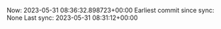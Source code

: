 Now: 2023-05-31 08:36:32.898723+00:00 Earliest commit since sync: None Last sync: 2023-05-31 08:31:12+00:00
